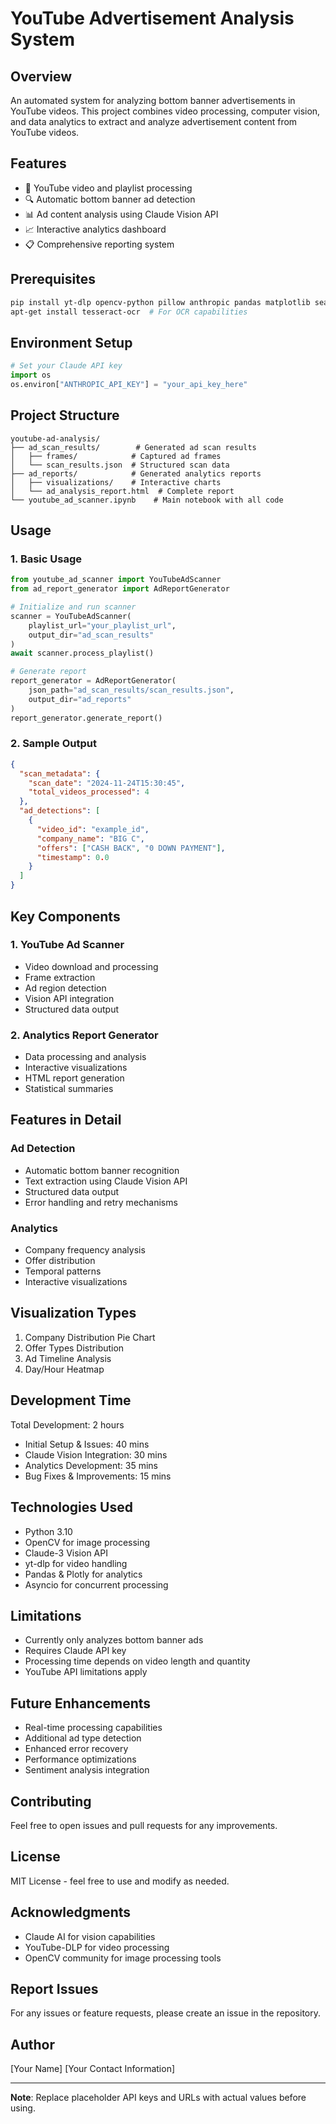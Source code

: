 # YouTube Advertisement Analysis System

## Overview
An automated system for analyzing bottom banner advertisements in YouTube videos. This project combines video processing, computer vision, and data analytics to extract and analyze advertisement content from YouTube videos.

## Features
- 🎥 YouTube video and playlist processing
- 🔍 Automatic bottom banner ad detection
- 📊 Ad content analysis using Claude Vision API
- 📈 Interactive analytics dashboard
- 📋 Comprehensive reporting system

## Prerequisites
```bash
pip install yt-dlp opencv-python pillow anthropic pandas matplotlib seaborn plotly
apt-get install tesseract-ocr  # For OCR capabilities
```

## Environment Setup
```python
# Set your Claude API key
import os
os.environ["ANTHROPIC_API_KEY"] = "your_api_key_here"
```

## Project Structure
```
youtube-ad-analysis/
├── ad_scan_results/        # Generated ad scan results
│   ├── frames/            # Captured ad frames
│   └── scan_results.json  # Structured scan data
├── ad_reports/            # Generated analytics reports
│   ├── visualizations/    # Interactive charts
│   └── ad_analysis_report.html  # Complete report
└── youtube_ad_scanner.ipynb    # Main notebook with all code
```

## Usage

### 1. Basic Usage
```python
from youtube_ad_scanner import YouTubeAdScanner
from ad_report_generator import AdReportGenerator

# Initialize and run scanner
scanner = YouTubeAdScanner(
    playlist_url="your_playlist_url",
    output_dir="ad_scan_results"
)
await scanner.process_playlist()

# Generate report
report_generator = AdReportGenerator(
    json_path="ad_scan_results/scan_results.json",
    output_dir="ad_reports"
)
report_generator.generate_report()
```

### 2. Sample Output
```json
{
  "scan_metadata": {
    "scan_date": "2024-11-24T15:30:45",
    "total_videos_processed": 4
  },
  "ad_detections": [
    {
      "video_id": "example_id",
      "company_name": "BIG C",
      "offers": ["CASH BACK", "0 DOWN PAYMENT"],
      "timestamp": 0.0
    }
  ]
}
```

## Key Components

### 1. YouTube Ad Scanner
- Video download and processing
- Frame extraction
- Ad region detection
- Vision API integration
- Structured data output

### 2. Analytics Report Generator
- Data processing and analysis
- Interactive visualizations
- HTML report generation
- Statistical summaries

## Features in Detail

### Ad Detection
- Automatic bottom banner recognition
- Text extraction using Claude Vision API
- Structured data output
- Error handling and retry mechanisms

### Analytics
- Company frequency analysis
- Offer distribution
- Temporal patterns
- Interactive visualizations

## Visualization Types
1. Company Distribution Pie Chart
2. Offer Types Distribution
3. Ad Timeline Analysis
4. Day/Hour Heatmap

## Development Time
Total Development: 2 hours
- Initial Setup & Issues: 40 mins
- Claude Vision Integration: 30 mins
- Analytics Development: 35 mins
- Bug Fixes & Improvements: 15 mins

## Technologies Used
- Python 3.10
- OpenCV for image processing
- Claude-3 Vision API
- yt-dlp for video handling
- Pandas & Plotly for analytics
- Asyncio for concurrent processing

## Limitations
- Currently only analyzes bottom banner ads
- Requires Claude API key
- Processing time depends on video length and quantity
- YouTube API limitations apply

## Future Enhancements
- Real-time processing capabilities
- Additional ad type detection
- Enhanced error recovery
- Performance optimizations
- Sentiment analysis integration

## Contributing
Feel free to open issues and pull requests for any improvements.

## License
MIT License - feel free to use and modify as needed.

## Acknowledgments
- Claude AI for vision capabilities
- YouTube-DLP for video processing
- OpenCV community for image processing tools

## Report Issues
For any issues or feature requests, please create an issue in the repository.

## Author
[Your Name]
[Your Contact Information]

---
**Note**: Replace placeholder API keys and URLs with actual values before using.
